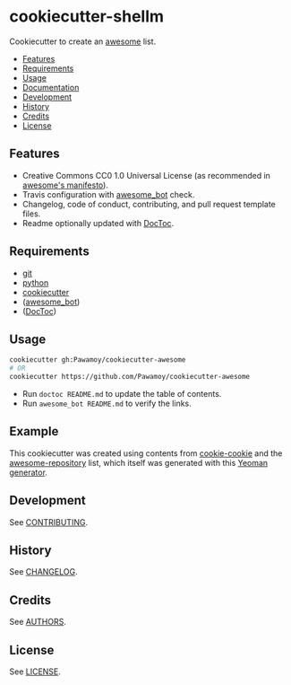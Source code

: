 # cookiecutter-shellm
Cookiecutter to create an [awesome](https://github.com/sindresorhus/awesome) list.

- [Features](#features)
- [Requirements](#requirements)
- [Usage](#usage)
- [Documentation](#documentation)
- [Development](#development)
- [History](#history)
- [Credits](#credits)
- [License](#license)

## Features
- Creative Commons CC0 1.0 Universal License (as recommended in
  [awesome's manifesto](https://github.com/sindresorhus/awesome/blob/master/awesome.md)).
- Travis configuration with [awesome_bot][awesome_bot] check.
- Changelog, code of conduct, contributing, and pull request template files.
- Readme optionally updated with [DocToc][doctoc].

## Requirements
- [git](https://git-scm.com/downloads)
- [python](https://www.python.org/downloads/)
- [cookiecutter](https://github.com/audreyr/cookiecutter)
- ([awesome_bot][awesome_bot])
- ([DocToc][doctoc])

## Usage
```bash
cookiecutter gh:Pawamoy/cookiecutter-awesome
# OR
cookiecutter https://github.com/Pawamoy/cookiecutter-awesome
```

- Run `doctoc README.md` to update the table of contents.
- Run `awesome_bot README.md` to verify the links.

## Example
This cookiecutter was created using contents from
[cookie-cookie](https://github.com/tuxredux/cookie-cookie) and the
[awesome-repository](https://github.com/Pawamoy/awesome-repository) list,
which itself was generated with this
[Yeoman generator](https://github.com/dar5hak/generator-awesome-list).

## Development
See [CONTRIBUTING](CONTRIBUTING.md).

## History
See [CHANGELOG](CHANGELOG.md).

## Credits
See [AUTHORS](AUTHORS.md).

## License
See [LICENSE](LICENSE).

[awesome_bot]: https://github.com/dkhamsing/awesome_bot
[doctoc]: https://github.com/thlorenz/doctoc
